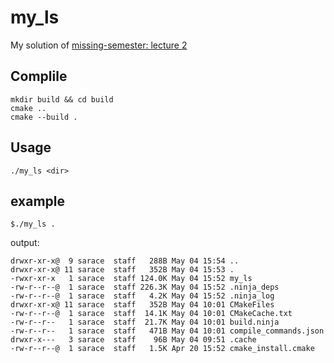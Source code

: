 # my_ls

My solution of [missing-semester: lecture 2](https://missing.csail.mit.edu/2020/shell-tools/)

## Complile

```shell
mkdir build && cd build
cmake ..
cmake --build .
```

## Usage

```shell
./my_ls <dir>
```

## example

```shell
$./my_ls .
```

output:

```shell
drwxr-xr-x@  9 sarace  staff   288B May 04 15:54 ..
drwxr-xr-x@ 11 sarace  staff   352B May 04 15:53 .
-rwxr-xr-x   1 sarace  staff 124.0K May 04 15:52 my_ls
-rw-r--r--@  1 sarace  staff 226.3K May 04 15:52 .ninja_deps
-rw-r--r--@  1 sarace  staff   4.2K May 04 15:52 .ninja_log
drwxr-xr-x@ 11 sarace  staff   352B May 04 10:01 CMakeFiles
-rw-r--r--@  1 sarace  staff  14.1K May 04 10:01 CMakeCache.txt
-rw-r--r--   1 sarace  staff  21.7K May 04 10:01 build.ninja
-rw-r--r--   1 sarace  staff   471B May 04 10:01 compile_commands.json
drwxr-x---   3 sarace  staff    96B May 04 09:51 .cache
-rw-r--r--@  1 sarace  staff   1.5K Apr 20 15:52 cmake_install.cmake
```
